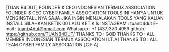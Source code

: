 [TUAN B4DUT]
FOUNDER & CEO INDONESIAN TERMUX ASSOCIATION
FOUNDER $ CEO CYBER FAMILY ASSOCIATION
TOOLS INI HANYA UNTUK MENGINSTALL NYA SAJA
JIKA INGIN MENJALAKAN TOOLS YANG KALIAN INSTALL
SILAHKAN KETIK 00 LALU KETIK ls
INSTAGRAM : tuanb4dut
E-mail    : tuanb4dut@gmail.com
Whatsapp  : +1 (437)370 4959
github    : https://github.com/TUANB4DUT/
THANKS TO : GOD
THANKS TO : ALL MEMBER INDONESIAN TERMUX ASSOCIATION [I.T.A]
THANKS TO : ALL TEAM CYBER FAMILY ASSOCIATION [C.F.A]
